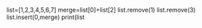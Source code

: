 list=[1,2,3,4,5,6,7]
merge=list[0]+list[2]
list.remove(1)
list.remove(3)
list.insert(0,merge)
print(list
